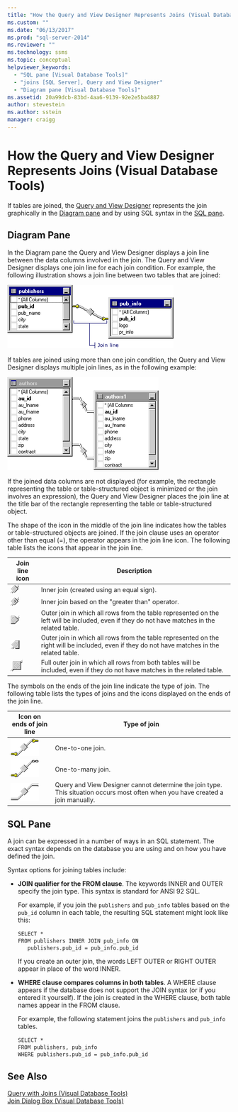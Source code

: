 ```yaml
---
title: "How the Query and View Designer Represents Joins (Visual Database Tools) | Microsoft Docs"
ms.custom: ""
ms.date: "06/13/2017"
ms.prod: "sql-server-2014"
ms.reviewer: ""
ms.technology: ssms
ms.topic: conceptual
helpviewer_keywords: 
  - "SQL pane [Visual Database Tools]"
  - "joins [SQL Server], Query and View Designer"
  - "Diagram pane [Visual Database Tools]"
ms.assetid: 20a99dcb-83bd-4aa6-9139-92e2e5ba4887
author: stevestein
ms.author: sstein
manager: craigg
---
```

# How the Query and View Designer Represents Joins (Visual Database Tools)
  If tables are joined, the [Query and View Designer](visual-database-tools.md) represents the join graphically in the [Diagram pane](diagram-pane-visual-database-tools.md) and by using SQL syntax in the [SQL pane](sql-pane-visual-database-tools.md).  
  
## Diagram Pane  
 In the Diagram pane the Query and View Designer displays a join line between the data columns involved in the join. The Query and View Designer displays one join line for each join condition. For example, the following illustration shows a join line between two tables that are joined:  
  
 ![Join line shows relationship between two tables](../../database-engine/media//dv3wbig.gif "Join line shows relationship between two tables")  
  
 If tables are joined using more than one join condition, the Query and View Designer displays multiple join lines, as in the following example:  
  
 ![Tables joined using more than one join condition](../../database-engine/media//dv3w9n1.gif "Tables joined using more than one join condition")  
  
 If the joined data columns are not displayed (for example, the rectangle representing the table or table-structured object is minimized or the join involves an expression), the Query and View Designer places the join line at the title bar of the rectangle representing the table or table-structured object.  
  
 The shape of the icon in the middle of the join line indicates how the tables or table-structured objects are joined. If the join clause uses an operator other than equal (=), the operator appears in the join line icon. The following table lists the icons that appear in the join line.  
  
|**Join line icon**|**Description**|  
|------------------------|---------------------|  
|![Visual Database Tools icon](../../database-engine/media//dv3wbih.gif "Visual Database Tools icon")|Inner join (created using an equal sign).|  
|![Visual Database Tools icon](../../database-engine/media//dv3wbii.gif "Visual Database Tools icon")|Inner join based on the "greater than" operator.|  
|![Visual Database Tools icon](../../database-engine/media//dv3wbij.gif "Visual Database Tools icon")|Outer join in which all rows from the table represented on the left will be included, even if they do not have matches in the related table.|  
|![Visual Database Tools icon](../../database-engine/media//dv3wbik.gif "Visual Database Tools icon")|Outer join in which all rows from the table represented on the right will be included, even if they do not have matches in the related table.|  
|![Visual Database Tools icon](../../database-engine/media//dv3wbil.gif "Visual Database Tools icon")|Full outer join in which all rows from both tables will be included, even if they do not have matches in the related table.|  
  
 The symbols on the ends of the join line indicate the type of join. The following table lists the types of joins and the icons displayed on the ends of the join line.  
  
|**Icon on ends of join line**|**Type of join**|  
|-----------------------------------|----------------------|  
|![Visual Database Tools icon](../../database-engine/media//dv3wbim.gif "Visual Database Tools icon")|One-to-one join.|  
|![Visual Database Tools icon](../../database-engine/media//dv3wbin.gif "Visual Database Tools icon")|One-to-many join.|  
|![Visual Database Tools icon](../../database-engine/media//dv3wbio.gif "Visual Database Tools icon")|Query and View Designer cannot determine the join type. This situation occurs most often when you have created a join manually.|  
  
## SQL Pane  
 A join can be expressed in a number of ways in an SQL statement. The exact syntax depends on the database you are using and on how you have defined the join.  
  
 Syntax options for joining tables include:  
  
-   **JOIN qualifier for the FROM clause**.   The keywords INNER and OUTER specify the join type. This syntax is standard for ANSI 92 SQL.  
  
     For example, if you join the `publishers` and `pub_info` tables based on the `pub_id` column in each table, the resulting SQL statement might look like this:  
  
    ```  
    SELECT *  
    FROM publishers INNER JOIN pub_info ON  
       publishers.pub_id = pub_info.pub_id  
    ```  
  
     If you create an outer join, the words LEFT OUTER or RIGHT OUTER appear in place of the word INNER.  
  
-   **WHERE clause compares columns in both tables**.   A WHERE clause appears if the database does not support the JOIN syntax (or if you entered it yourself). If the join is created in the WHERE clause, both table names appear in the FROM clause.  
  
     For example, the following statement joins the `publishers` and `pub_info` tables.  
  
    ```  
    SELECT *  
    FROM publishers, pub_info  
    WHERE publishers.pub_id = pub_info.pub_id  
    ```  
  
## See Also  
 [Query with Joins &#40;Visual Database Tools&#41;](query-with-joins-visual-database-tools.md)   
 [Join Dialog Box &#40;Visual Database Tools&#41;](join-dialog-box-visual-database-tools.md)  
  
  
